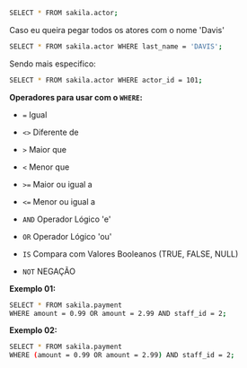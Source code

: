 ```sh
SELECT * FROM sakila.actor;
```
Caso eu queira pegar todos os atores com o nome 'Davis'
```sh
SELECT * FROM sakila.actor WHERE last_name = 'DAVIS';
```
Sendo mais especifico:
```sh
SELECT * FROM sakila.actor WHERE actor_id = 101;
```

**Operadores para usar com o `WHERE`:**

 - `=` Igual
 
 - `<>` Diferente de
 
 - `>` Maior que
 
 - `<` Menor que
 
 - `>=` Maior ou igual a
 
 - `<=` Menor ou igual a
 
 - `AND` Operador Lógico 'e'
 
 - `OR` Operador Lógico 'ou'
 
 - `IS` Compara com Valores Booleanos (TRUE, FALSE, NULL)
 
 - `NOT` NEGAÇÃO
 
**Exemplo 01:**
```sh
SELECT * FROM sakila.payment
WHERE amount = 0.99 OR amount = 2.99 AND staff_id = 2;
```

**Exemplo 02:**
```sh
SELECT * FROM sakila.payment
WHERE (amount = 0.99 OR amount = 2.99) AND staff_id = 2;
```
